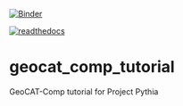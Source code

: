[![Binder](https://mybinder.org/badge_logo.svg)](https://mybinder.org/v2/gh/pilotchute/geocat_comp_tutorial/HEAD)

[![readthedocs](https://img.shields.io/readthedocs/geocat-comp/latest.svg?style=for-the-badge)](https://geocat-comp.readthedocs.io/en/latest/index.html)

# geocat_comp_tutorial
GeoCAT-Comp tutorial for Project  Pythia
